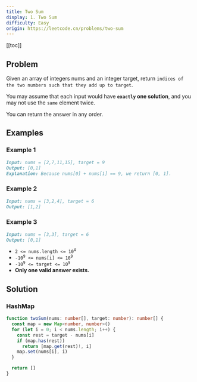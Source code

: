 ```yaml
---
title: Two Sum
display: 1. Two Sum
difficulty: Easy
origin: https://leetcode.cn/problems/two-sum
---
```


[[toc]]

## Problem

Given an array of integers nums and an integer target, return `indices of the two numbers such that they add up to target`.

You may assume that each input would have **`exactly` one solution**, and you may not use the `same` element twice.

You can return the answer in any order.

## Examples

### Example 1

```md
Input: nums = [2,7,11,15], target = 9
Output: [0,1]
Explanation: Because nums[0] + nums[1] == 9, we return [0, 1].
```

### Example 2

```md
Input: nums = [3,2,4], target = 6
Output: [1,2]
```

### Example 3

```md
Input: nums = [3,3], target = 6
Output: [0,1]
```

- <code>2 <= nums.length <= 10<sup>4</sup></code>
- <code>-10<sup>9</sup> <= nums[i] <= 10<sup>9</sup></code>
- <code>-10<sup>9</sup> <= target <= 10<sup>9</sup></code>
- **Only one valid answer exists.**

## Solution

### HashMap

```ts
function twoSum(nums: number[], target: number): number[] {
  const map = new Map<number, number>()
  for (let i = 0; i < nums.length; i++) {
    const rest = target - nums[i]
    if (map.has(rest))
      return [map.get(rest)!, i]
    map.set(nums[i], i)
  }

  return []
}
```

